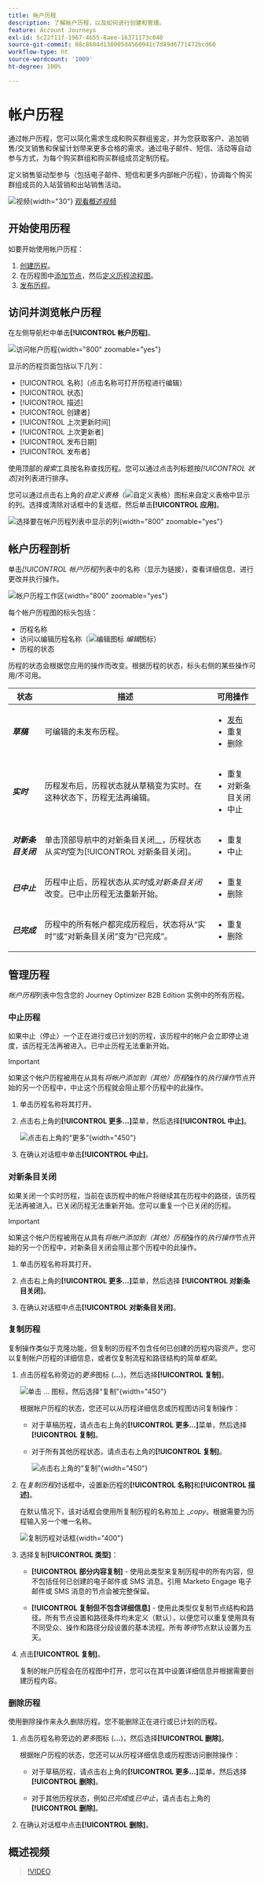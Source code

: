```yaml
---
title: 帐户历程
description: 了解帐户历程，以及如何进行创建和管理。
feature: Account Journeys
exl-id: 5c22f11f-1967-4b55-8aee-16371173c040
source-git-commit: 08c8684d138005d4560941c7d89d6771472bcd60
workflow-type: ht
source-wordcount: '1009'
ht-degree: 100%

---
```



# 帐户历程

通过帐户历程，您可以简化需求生成和购买群组鉴定，并为您获取客户、追加销售/交叉销售和保留计划带来更多合格的需求。通过电子邮件、短信、活动等自动参与方式，为每个购买群组和购买群组成员定制历程。

定义销售驱动型参与（包括电子邮件、短信和更多内部帐户历程），协调每个购买群组成员的入站营销和出站销售活动。

![视频](../../assets/do-not-localize/icon-video.svg){width="30"} [观看概述视频](#overview-video)

## 开始使用历程

如要开始使用帐户历程：

1. [创建历程](./create-publish-journey.md#create-an-account-journey)。
1. 在历程图中[添加节点](./create-publish-journey.md#add-a-node)，然后[定义历程流程图](./create-publish-journey.md#add-and-delete-a-path)。
1. [发布历程](./create-publish-journey.md#publish-an-account-journey)。

## 访问并浏览帐户历程

在左侧导航栏中单击&#x200B;**[!UICONTROL 帐户历程]**。

![访问帐户历程](./assets/account-journey-browse.png){width="800" zoomable="yes"}

显示的历程页面包括以下几列：

* [!UICONTROL 名称]（点击名称可打开历程进行编辑）
* [!UICONTROL 状态]
* [!UICONTROL 描述]
* [!UICONTROL 创建者]
* [!UICONTROL 上次更新时间]
* [!UICONTROL 上次更新者]
* [!UICONTROL 发布日期]
* [!UICONTROL 发布者]

使用顶部的&#x200B;_搜索_&#x200B;工具按名称查找历程。您可以通过点击列标题按&#x200B;_[!UICONTROL 状态]_&#x200B;对列表进行排序。

您可以通过点击右上角的&#x200B;_自定义表格_（![自定义表格](../assets/do-not-localize/icon-column-settings.svg)）图标来自定义表格中显示的列。选择或清除对话框中的复选框，然后单击&#x200B;**[!UICONTROL 应用]**。

![选择要在帐户历程列表中显示的列](./assets/account-journeys-list-columns.png){width="800" zoomable="yes"}

## 帐户历程剖析

单击&#x200B;_[!UICONTROL 帐户历程]_&#x200B;列表中的名称（显示为链接），查看详细信息、进行更改并执行操作。

![帐户历程工作区](./assets/account-journey-workspace.png){width="800" zoomable="yes"}

每个帐户历程图的标头包括：

* 历程名称
* 访问以编辑历程名称（![编辑图标](../assets/do-not-localize/icon-edit.svg) _编辑_&#x200B;图标）
* 历程的状态

历程的状态会根据您应用的操作而改变。根据历程的状态，标头右侧的某些操作可用/不可用。

| 状态 | 描述 | 可用操作 |
| ------ | ----------- | ----------------- |
| _**草稿**_ | 可编辑的未发布历程。 | <ul><li>[发布](./create-publish-journey.md#publish-an-account-journey)</li><li>重复 </li><li>删除 </li></ul> |
| _**实时**_ | 历程发布后，历程状态就从草稿变为实时。在这种状态下，历程无法再编辑。 | <ul><li>重复 </li><li>对新条目关闭 </li><li>中止 </li></ul> |
| _**对新条目关闭**_ | 单击顶部导航中的对新条目关闭&#x200B;__，历程状态从&#x200B;_实时_&#x200B;变为[!UICONTROL 对新条目关闭]。 | <ul><li>重复 </li><li>中止 </li></ul> |
| _**已中止**_ | 历程中止后，历程状态从&#x200B;_实时_&#x200B;或&#x200B;_对新条目关闭_&#x200B;改变。已中止历程无法重新开始。 | <ul><li>重复 </li><li>删除 </li></ul> |
| _**已完成**_ | 历程中的所有帐户都完成历程后，状态将从“实时”或“对新条目关闭”变为“已完成”。 | <ul><li>重复 </li><li>删除 </li></ul> |

## 管理历程

_帐户历程_&#x200B;列表中包含您的 Journey Optimizer B2B Edition 实例中的所有历程。

### 中止历程

如果中止（停止）一个正在进行或已计划的历程，该历程中的帐户会立即停止进度，该历程无法再被进入。已中止历程无法重新开始。

>[!IMPORTANT]
>
>如果这个帐户历程被用在从具有&#x200B;_将帐户添加到（其他）历程_&#x200B;操作的&#x200B;_执行操作_&#x200B;节点开始的另一个历程中，中止这个历程就会阻止那个历程中的此操作。

1. 单击历程名称将其打开。

1. 点击右上角的&#x200B;**[!UICONTROL 更多...]**&#x200B;菜单，然后选择&#x200B;**[!UICONTROL 中止]**。

   ![点击右上角的“更多”](./assets/account-journey-live-more-menu.png){width="450"}

1. 在确认对话框中单击&#x200B;**[!UICONTROL 中止]**。

### 对新条目关闭

如果关闭一个实时历程，当前在该历程中的帐户将继续其在历程中的路径，该历程无法再被进入。已关闭历程无法重新开始。您可以重复一个已关闭的历程。

>[!IMPORTANT]
>
>如果这个帐户历程被用在从具有&#x200B;_将帐户添加到（其他）历程_&#x200B;操作的&#x200B;_执行操作_&#x200B;节点开始的另一个历程中，对新条目关闭会阻止那个历程中的此操作。

1. 单击历程名称将其打开。

1. 点击右上角的&#x200B;**[!UICONTROL 更多...]**&#x200B;菜单，然后选择 **[!UICONTROL 对新条目关闭]**。

1. 在确认对话框中点击&#x200B;**[!UICONTROL 对新条目关闭]**。

### 复制历程

复制操作类似于克隆功能，但复制的历程不包含任何已创建的历程内容资产。您可以复制帐户历程的详细信息，或者仅复制流程和路径结构的简单&#x200B;_框架_。

1. 点击历程名称旁边的&#x200B;_更多_&#x200B;图标 (**...**)，然后选择&#x200B;**[!UICONTROL 复制]**。

   ![单击 ... 图标，然后选择“复制”](./assets/account-journeys-list-more-menu.png){width="450"}

   根据帐户历程的状态，您还可以从历程详细信息或历程图访问复制操作：

   * 对于草稿历程，请点击右上角的&#x200B;**[!UICONTROL 更多...]**&#x200B;菜单，然后选择&#x200B;**[!UICONTROL 复制]**。

   * 对于所有其他历程状态，请点击右上角的&#x200B;**[!UICONTROL 复制]**。

     ![点击右上角的“复制”](./assets/account-journey-duplicate-button.png){width="450"}

1. 在&#x200B;_复制历程_&#x200B;对话框中，设置新历程的&#x200B;**[!UICONTROL 名称]**&#x200B;和&#x200B;**[!UICONTROL 描述]**。

   在默认情况下，该对话框会使用所复制历程的名称加上 __copy_。根据需要为历程输入另一个唯一名称。

   ![复制历程对话框](./assets/account-journey-duplicate-dialog.png){width="400"}

1. 选择复制&#x200B;**[!UICONTROL 类型]**：

   * **[!UICONTROL 部分内容复制]** - 使用此类型来复制历程中的所有内容，但不包括任何已创建的电子邮件或 SMS 消息。引用 Marketo Engage 电子邮件或 SMS 消息的节点会被完整保留。

   * **[!UICONTROL 复制但不包含详细信息]** - 使用此类型仅复制节点结构和路径。所有节点设置和路径条件均未定义（默认），以便您可以重复使用具有不同受众、操作和路径分段设置的基本流程。所有&#x200B;_等待_&#x200B;节点默认设置为五天。

1. 点击&#x200B;**[!UICONTROL 复制]**。

   复制的帐户历程会在历程图中打开，您可以在其中设置详细信息并根据需要创建历程内容。

### 删除历程

使用删除操作来永久删除历程。您不能删除正在进行或已计划的历程。

1. 点击历程名称旁边的&#x200B;_更多_&#x200B;图标 (**...**)，然后选择&#x200B;**[!UICONTROL 删除]**。

   根据帐户历程的状态，您还可以从历程详细信息或历程图访问删除操作：

   * 对于草稿历程，请点击右上角的&#x200B;**[!UICONTROL 更多...]**&#x200B;菜单，然后选择&#x200B;**[!UICONTROL 删除]**。

   * 对于其他历程状态，例如&#x200B;_已完成_&#x200B;或&#x200B;_已中止_，请点击右上角的&#x200B;**[!UICONTROL 删除]**。

1. 在确认对话框中点击&#x200B;**[!UICONTROL 删除]**。

## 概述视频

>[!VIDEO](https://video.tv.adobe.com/v/3443217/?learn=on&captions=chi_hans)
